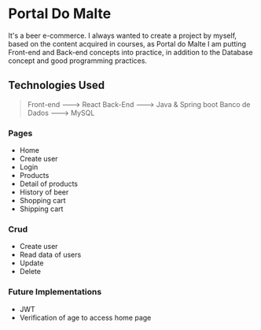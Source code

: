 # Portal Do Malte

It's a beer e-commerce.
I always wanted to create a project by myself, based on the content acquired in courses,
as Portal do Malte I am putting Front-end and Back-end concepts into practice, in addition to the Database concept and good programming practices.

## Technologies Used

 > Front-end ---> React
 > Back-End ---> Java & Spring boot
 > Banco de Dados ---> MySQL

### Pages
 - Home
 - Create user
 - Login
 - Products
 - Detail of products
 - History of beer
 - Shopping cart
 - Shipping cart
 
 ### Crud
 
 - Create user
 - Read data of users
 - Update
 - Delete
 
 ### Future Implementations
 - JWT
 - Verification of age to access home page
